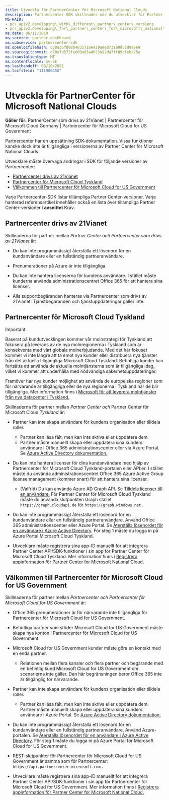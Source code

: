 ```yaml
---
title: Utveckla för PartnerCenter för Microsoft National Clouds
description: Partnercenter-SDK skillnader när du utvecklar för Partner Center för Microsoft National Clouds.
MS-HAID:
- pc\_apiv2.developing\_with\_different\_partner\_center\_versions
- pc\_apiv2.developing\_for\_partner\_center\_for\_microsoft\_national\_cloud
ms.date: 06/11/2019
ms.service: partner-dashboard
ms.subservice: partnercenter-sdk
ms.openlocfilehash: d38a35fb88b4835716e429aeed731a0d55d9a669
ms.sourcegitcommit: d20e7d572fee09a83a4b23a92da7ff09cfebe75a
ms.translationtype: MT
ms.contentlocale: sv-SE
ms.lasthandoff: 06/10/2021
ms.locfileid: "111906450"
---
```

# <a name="developing-for-partner-center-for-microsoft-national-clouds"></a>Utveckla för PartnerCenter för Microsoft National Clouds

**Gäller för:** PartnerCenter som drivs av 21Vianet | Partnercenter för Microsoft Cloud Germany | Partnercenter för Microsoft Cloud for US Government

Partnercenter har en uppsättning SDK-dokumentation. Vissa funktioner kanske dock inte är tillgängliga i versionerna av Partner Center for Microsoft National Clouds.

Utvecklare måste överväga ändringar i SDK för följande versioner av Partnercenter:

- [Partnercenter drivs av 21Vianet](#partner-center-operated-by-21vianet)
- [Partnercenter för Microsoft Cloud Tyskland](#partner-center-for-microsoft-cloud-germany)
- [Välkommen till Partnercenter för Microsoft Cloud for US Government](#partner-center-for-microsoft-cloud-for-us-government)

Varje Partnercenter-SDK listar tillämpliga Partner Center-versioner. Varje hanterad referensartikel innehåller också en lista över tillämpliga Partner Center-versioner i **avsnittet** Krav.

## <a name="partner-center-operated-by-21vianet"></a>Partnercenter drivs av 21Vianet

Skillnaderna för partner mellan *Partner Center och* *Partnercenter som drivs av 21Vianet* är:

- Du kan inte programmässigt återställa ett lösenord för en kundanvändare eller en fullständig partneranvändare.

- Prenumerationer på Azure är inte tillgängliga.

- Du kan inte hantera licenserna för kundens användare. I stället måste kunderna använda administrationscentret Office 365 för att hantera sina licenser.

- Alla supportbegäranden hanteras via Partnercenter som drivs av 21Vianet. Tjänstbegäranden och tjänstuppdateringar gäller inte.

## <a name="partner-center-for-microsoft-cloud-germany"></a>Partnercenter för Microsoft Cloud Tyskland

> [!IMPORTANT]
> Baserat på kundutvecklingen kommer vår molnstrategi för Tyskland att fokusera på leverans av de nya molnregionerna i Tyskland som är konsekventa med vårt globala molnerbjudande. Med det här fokuset kommer vi inte längre att ta emot nya kunder eller distribuera nya tjänster från det aktuella tillgängliga Microsoft Cloud Tyskland. Befintliga kunder kan fortsätta att använda de aktuella molntjänsterna som är tillgängliga idag, vilket vi kommer att underhålla med nödvändiga säkerhetsuppdateringar.
>
> Framöver har nya kunder möjlighet att använda de europeiska regioner som för närvarande är tillgängliga eller de nya regionerna i Tyskland när de blir tillgängliga. Mer information finns i [Microsoft för att leverera molntjänster från nya datacenter i Tyskland.](https://news.microsoft.com/europe/2018/08/31/microsoft-to-deliver-cloud-services-from-new-datacentres-in-germany-in-2019-to-meet-evolving-customer-needs/)

Skillnaderna för partner mellan *Partner Center och* Partner Center för Microsoft Cloud *Tyskland* är:

- Partner kan inte skapa användare för kundens organisation eller tilldela roller.
  - Partner kan läsa fält, men kan inte skriva eller uppdatera dem.
  - Partner måste manuellt skapa eller uppdatera sina kunders användare i Office 365 administrationscenter eller via Azure Portal. Se [Azure Active Directory dokumentation.](/azure/active-directory/)

- Du kan inte hantera licenser för dina kundanvändare med hjälp av Partnercenter för Microsoft Cloud Tyskland-portalen eller API:er. I stället måste du använda administrationscentret Office 365 Azure Active Group license management (kommer snart) för att hantera sina licenser.
  - (Valfritt) Du kan använda Azure AD Graph API. Se [Tilldela licenser till en användare.](/graph/api/user-assignlicense) För Partner Center för Microsoft Cloud Tyskland måste du använda slutpunkten Graph stället `https://graph.cloudapi.de` för `https://graph.windows.net` .

- Du kan inte programmässigt återställa ett lösenord för en kundanvändare eller en fullständig partneranvändare. Använd Office 365 administrationscenter eller Azure Portal. Se [Återställa lösenordet för en användare i Azure Active Directory](/azure/active-directory/fundamentals/active-directory-users-reset-password-azure-portal). För steg 1 måste du logga in på Azure Portal Microsoft Cloud Tyskland.

- Utvecklare måste registrera sina app-ID manuellt för att integrera Partner Center API/SDK-funktioner i sin app för Partner Center för Microsoft Cloud Tyskland. Mer information finns i [Registrera appinformation för Partner Center for Microsoft National Cloud.](create-apps-for-partner-center-for-microsoft-national-clouds.md)

## <a name="partner-center-for-microsoft-cloud-for-us-government"></a>Välkommen till Partnercenter för Microsoft Cloud for US Government

Skillnaderna för partner mellan *Partnercenter och* *Partnercenter för Microsoft Cloud for US Government* är:

- Office 365 prenumerationer är för närvarande inte tillgängliga för Partnercenter för Microsoft Cloud for US Government.

- Befintliga partner som stöder Microsoft Cloud for US Government måste skapa nya konton i Partnercenter för Microsoft Cloud for US Government.

- Microsoft Cloud for US Government kunder måste göra en kontakt med en enda partner.
  - Relationen mellan flera kanaler och flera partner och begärande med en befintlig kund Microsoft Cloud for US Government om scenarierna inte gäller. Den här begränsningen beror Office 365 inte är tillgänglig för närvarande.

- Partner kan inte skapa användare för kundens organisation eller tilldela roller.
  - Partner kan läsa fält, men kan inte skriva eller uppdatera dem. Partner måste manuellt skapa eller uppdatera sina kunders användare i Azure Portal. Se [Azure Active Directory dokumentation.](/azure/active-directory/)

- Du kan inte programmässigt återställa ett lösenord för en kundanvändare eller en fullständig partneranvändare. Använd Azure-portalen. Se [Återställa lösenordet för en användare i Azure Active Directory](/azure/active-directory/active-directory-users-reset-password-azure-portal). För steg 1 måste du logga in på Azure Portal för Microsoft Cloud for US Government.

- REST-slutpunkter för Partnercenter för Microsoft Cloud for US Government är samma som för Partnercenter: `https://api.partnercenter.microsoft.com` .

- Utvecklare måste registrera sina app-ID manuellt för att integrera Partner Center API/SDK-funktioner i sin app för Partnercenter för Microsoft Cloud for US Government. Mer information finns i [Registrera appinformation för Partner Center for Microsoft National Cloud.](create-apps-for-partner-center-for-microsoft-national-clouds.md)
